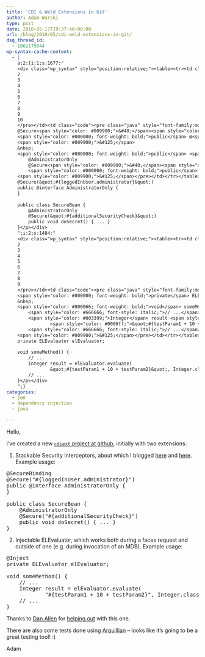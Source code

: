 ```yaml
---
title: 'CDI & Weld Extensions in Git'
author: Adam Warski
type: post
date: 2010-05-17T19:37:46+00:00
url: /blog/2010/05/cdi-weld-extensions-in-git/
dsq_thread_id:
  - 1062179844
wp-syntax-cache-content:
  - |
    a:2:{i:1;s:1677:"
    <div class="wp_syntax" style="position:relative;"><table><tr><td class="line_numbers"><pre>1
    2
    3
    4
    5
    6
    7
    8
    9
    10
    </pre></td><td class="code"><pre class="java" style="font-family:monospace;">@SecureBinding
    @Secure<span style="color: #009900;">&#40;</span><span style="color: #0000ff;">&quot;#{loggedInUser.administrator}&quot;</span><span style="color: #009900;">&#41;</span>
    <span style="color: #000000; font-weight: bold;">public</span> @<span style="color: #000000; font-weight: bold;">interface</span> AdministratorOnly <span style="color: #009900;">&#123;</span>
    <span style="color: #009900;">&#125;</span>
    &nbsp;
    <span style="color: #000000; font-weight: bold;">public</span> <span style="color: #000000; font-weight: bold;">class</span> SecureBean <span style="color: #009900;">&#123;</span>
        @AdministratorOnly
        @Secure<span style="color: #009900;">&#40;</span><span style="color: #0000ff;">&quot;#{additionalSecurityCheck}&quot;</span><span style="color: #009900;">&#41;</span>
        <span style="color: #000000; font-weight: bold;">public</span> <span style="color: #000066; font-weight: bold;">void</span> doSecret<span style="color: #009900;">&#40;</span><span style="color: #009900;">&#41;</span> <span style="color: #009900;">&#123;</span> ... <span style="color: #009900;">&#125;</span>
    <span style="color: #009900;">&#125;</span></pre></td></tr></table><p class="theCode" style="display:none;">@SecureBinding
    @Secure(&quot;#{loggedInUser.administrator}&quot;)
    public @interface AdministratorOnly {
    }
    
    public class SecureBean {
        @AdministratorOnly
        @Secure(&quot;#{additionalSecurityCheck}&quot;)
        public void doSecret() { ... }
    }</p></div>
    ";i:2;s:1484:"
    <div class="wp_syntax" style="position:relative;"><table><tr><td class="line_numbers"><pre>1
    2
    3
    4
    5
    6
    7
    8
    9
    </pre></td><td class="code"><pre class="java" style="font-family:monospace;">@Inject
    <span style="color: #000000; font-weight: bold;">private</span> ELEvaluator elEvaluator<span style="color: #339933;">;</span>
    &nbsp;
    <span style="color: #000066; font-weight: bold;">void</span> someMethod<span style="color: #009900;">&#40;</span><span style="color: #009900;">&#41;</span> <span style="color: #009900;">&#123;</span>
        <span style="color: #666666; font-style: italic;">// ...</span>
        <span style="color: #003399;">Integer</span> result <span style="color: #339933;">=</span> elEvaluator.<span style="color: #006633;">evaluate</span><span style="color: #009900;">&#40;</span>
                <span style="color: #0000ff;">&quot;#{testParam1 + 10 + testParam2}&quot;</span>, <span style="color: #003399;">Integer</span>.<span style="color: #000000; font-weight: bold;">class</span>, params<span style="color: #009900;">&#41;</span><span style="color: #339933;">;</span>
        <span style="color: #666666; font-style: italic;">// ...</span>
    <span style="color: #009900;">&#125;</span></pre></td></tr></table><p class="theCode" style="display:none;">@Inject
    private ELEvaluator elEvaluator;
    
    void someMethod() {
        // ...
        Integer result = elEvaluator.evaluate(
                &quot;#{testParam1 + 10 + testParam2}&quot;, Integer.class, params);
        // ...
    }</p></div>
    ";}
categories:
  - jee
  - dependency injection
  - java

---
```

Hello,

I&#8217;ve created a new [`cdiext` project at github][1], initially with two extensions:

1. Stackable Security Interceptors, about which I blogged [here][2] and [here][3]. Example usage:

<pre lang="java" line="1">@SecureBinding
@Secure("#{loggedInUser.administrator}")
public @interface AdministratorOnly {
}

public class SecureBean {
    @AdministratorOnly
    @Secure("#{additionalSecurityCheck}")
    public void doSecret() { ... }
}
</pre>

2. Injectable ELEvaluator, which works both during a faces request and outside of one (e.g. during invocation of an MDB). Example usage:

<pre lang="java" line="1">@Inject
private ELEvaluator elEvaluator;

void someMethod() {
    // ...
    Integer result = elEvaluator.evaluate(
            "#{testParam1 + 10 + testParam2}", Integer.class, params);
    // ...
}
</pre>

Thanks to [Dan Allen][4] for [helping out][5] with this one.

There are also some tests done using [Arquillian][6] &#8211; looks like it&#8217;s going to be a great testing tool! :)

Adam

 [1]: http://github.com/adamw/cdiext
 [2]: http://www.warski.org/blog/?p=197
 [3]: http://www.warski.org/blog/?p=211
 [4]: http://in.relation.to/Bloggers/Dan
 [5]: http://community.jboss.org/thread/148045?tstart=0
 [6]: http://community.jboss.org/en/arquillian
